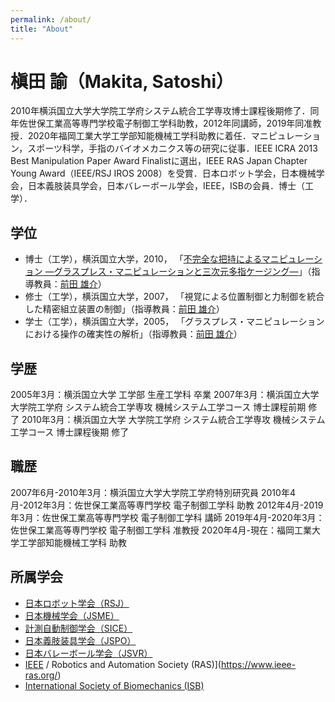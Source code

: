 ```yaml
---
permalink: /about/
title: "About"
---
```


# 槇田 諭（Makita, Satoshi）  
2010年横浜国立大学大学院工学府システム統合工学専攻博士課程後期修了．同年佐世保工業高等専門学校電子制御工学科助教，2012年同講師，2019年同准教授．2020年福岡工業大学工学部知能機械工学科助教に着任．マニピュレーション，スポーツ科学，手指のバイオメカニクス等の研究に従事．IEEE ICRA 2013 Best Manipulation Paper Award Finalistに選出，IEEE RAS Japan Chapter Young Award（IEEE/RSJ IROS 2008）を受賞．日本ロボット学会，日本機械学会，日本義肢装具学会，日本バレーボール学会，IEEE，ISBの会員．博士（工学）．

## 学位
- 博士（工学），横浜国立大学，2010，
「[不完全な把持によるマニピュレーション ―グラスプレス・マニピュレーションと三次元多指ケージング―]()」（指導教員：[前田 雄介](https://www.iir.me.ynu.ac.jp/index-j.html)）
- 修士（工学），横浜国立大学，2007，
「視覚による位置制御と力制御を統合した精密組立装置の制御」（指導教員：[前田 雄介](https://www.iir.me.ynu.ac.jp/index-j.html)）
- 学士（工学），横浜国立大学，2005，
「グラスプレス・マニピュレーションにおける操作の確実性の解析」（指導教員：[前田 雄介](https://www.iir.me.ynu.ac.jp/index-j.html)）

## 学歴
2005年3月：横浜国立大学 工学部 生産工学科 卒業
2007年3月：横浜国立大学 大学院工学府 システム統合工学専攻 機械システム工学コース 博士課程前期 修了
2010年3月：横浜国立大学 大学院工学府 システム統合工学専攻 機械システム工学コース 博士課程後期 修了

## 職歴
2007年6月-2010年3月：横浜国立大学大学院工学府特別研究員
2010年4月-2012年3月：佐世保工業高等専門学校 電子制御工学科 助教
2012年4月-2019年3月：佐世保工業高等専門学校 電子制御工学科 講師
2019年4月-2020年3月：佐世保工業高等専門学校 電子制御工学科 准教授
2020年4月-現在：福岡工業大学工学部知能機械工学科 助教

## 所属学会
- [日本ロボット学会（RSJ）](https://www.rsj.or.jp/)
- [日本機械学会（JSME）](https://www.jsme.or.jp/)
- [計測自動制御学会（SICE）](https://www.sice.jp/)
- [日本義肢装具学会（JSPO）](https://www.jspo.jp/)
- [日本バレーボール学会（JSVR）](http://jsvr.org/)
- [IEEE](https://www.ieee.org/) / Robotics and Automation Society (RAS)](https://www.ieee-ras.org/)
- [International Society of Biomechanics (ISB)](https://isbweb.org/)
